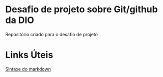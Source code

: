 # Desafio de projeto sobre Git/github da DIO
Repositório criado para o desafio de projeto

# Links Úteis
[Sintaxe do markdown](https://www.markdownguide.org/)


